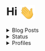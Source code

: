 # Hi <img src = "https://github.com/ajitirto/ajitirto/blob/main/wavehand.gif" width = "40" align="center">

<!-- BLOG-POST-LIST:START -->
<details>
	<summary>Blog Posts</summary>
    <ul>
        <a href="https://medium.com/@ajitirtoprayogo/alias-di-bash-linux-554d7936bdeb">Alias di Bash Linux</a>
    </ul>
</details>

<details>
	<summary>Status</summary>
	<img src="https://github-readme-stats.vercel.app/api/top-langs/?username=ajitirto&hide=TeX&layout=compact">
</details>

<details>
  <summary>Profiles</summary>

  [![DockerHub](https://img.shields.io/badge/DockerHub-ajitirto-blue?logo=docker&logoColor=white)](https://hub.docker.com/u/ajitirto/)  
  [![GitLab Profile](https://img.shields.io/badge/GitLab-ajitirto-FCA121?logo=gitlab)](https://gitlab.com/ajitirto)

</details>


